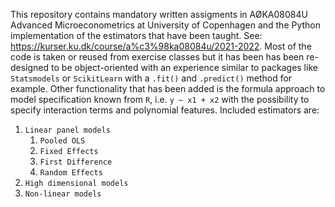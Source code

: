 This repository contains mandatory written assigments in AØKA08084U Advanced Microeconometrics at University of Copenhagen and the Python implementation of the estimators that have been taught. See: https://kurser.ku.dk/course/a%c3%98ka08084u/2021-2022. Most of the code is taken or reused from exercise classes but it has been has been re-designed to be object-oriented with an experience similar to packages like `Statsmodels` or `ScikitLearn` with a `.fit()` and `.predict()` method for example. Other functionality that has been added is the formula approach to model specification known from `R`, i.e. `y ~ x1 + x2` with the possibility to specify interaction terms and polynomial features. Included estimators are:

1. `Linear panel models`
    1. `Pooled OLS`
    2. `Fixed Effects`
    3. `First Difference`
    4. `Random Effects`
2. `High dimensional models`
3. `Non-linear models`

